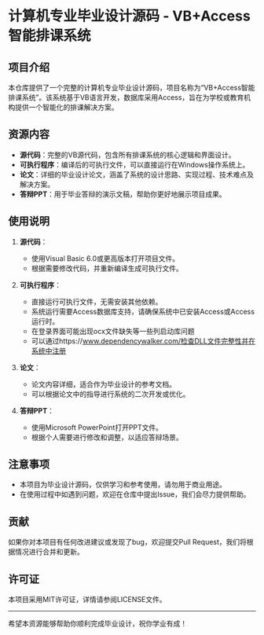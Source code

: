 # 计算机专业毕业设计源码 - VB+Access智能排课系统

## 项目介绍

本仓库提供了一个完整的计算机专业毕业设计源码，项目名称为“VB+Access智能排课系统”。该系统基于VB语言开发，数据库采用Access，旨在为学校或教育机构提供一个智能化的排课解决方案。

## 资源内容

- **源代码**：完整的VB源代码，包含所有排课系统的核心逻辑和界面设计。
- **可执行程序**：编译后的可执行文件，可以直接运行在Windows操作系统上。
- **论文**：详细的毕业设计论文，涵盖了系统的设计思路、实现过程、技术难点及解决方案。
- **答辩PPT**：用于毕业答辩的演示文稿，帮助你更好地展示项目成果。

## 使用说明

1. **源代码**：
   - 使用Visual Basic 6.0或更高版本打开项目文件。
   - 根据需要修改代码，并重新编译生成可执行文件。

2. **可执行程序**：
   - 直接运行可执行文件，无需安装其他依赖。
   - 系统运行需要Access数据库支持，请确保系统中已安装Access或Access运行时。
   - 在登录界面可能出现ocx文件缺失等一些列启动库问题
   - 可以通过https://www.dependencywalker.com/检查DLL文件完整性并在系统中注册

3. **论文**：
   - 论文内容详细，适合作为毕业设计的参考文档。
   - 可以根据论文中的指导进行系统的二次开发或优化。

4. **答辩PPT**：
   - 使用Microsoft PowerPoint打开PPT文件。
   - 根据个人需要进行修改和调整，以适应答辩场景。

## 注意事项

- 本项目为毕业设计源码，仅供学习和参考使用，请勿用于商业用途。
- 在使用过程中如遇到问题，欢迎在仓库中提出Issue，我们会尽力提供帮助。

## 贡献

如果你对本项目有任何改进建议或发现了bug，欢迎提交Pull Request，我们将根据情况进行合并和更新。

## 许可证

本项目采用MIT许可证，详情请参阅LICENSE文件。

---

希望本资源能够帮助你顺利完成毕业设计，祝你学业有成！
